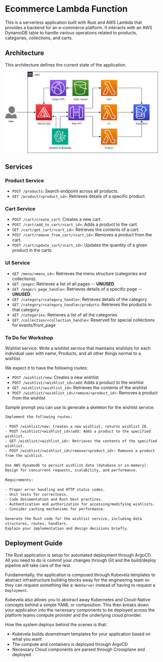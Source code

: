 # Ecommerce Lambda Function

This is a serverless application built with Rust and AWS Lambda that provides a backend for an e-commerce platform. 
It interacts with an AWS DynamoDB table to handle various operations related to products, categories, collections, 
and carts.

## Architecture 

This architecture defines the current state of the application.

![sls-shopping-cart.svg](./assets/imgs/sls-shopping-cart.svg)

## Services

### Product Service

- `POST /products`: Search endpoint across all products.
- `GET /product/<product_id>`: Retrieves details of a specific product.

### Cart Service

- `POST /cart/create_cart`: Creates a new cart.
- `POST /cart/add_to_cart/<cart_id>`: Adds a product to the cart.
- `GET /cart/get_cart/<cart_id>`: Retrieves the contents of a cart.
- `POST /cart/remove_from_cart/<cart_id>`: Removes a product from the cart.
- `POST /cart/update_cart/<cart_id>`: Updates the quantity of a given product in the carts 

### UI Service

- `GET /menu/<menu_id>`: Retrieves the menu structure (categories and collections).
- `GET /pages`: Retrieves a list of all pages -- **UNUSED**.
- `GET /page/<_page_handle>`: Retrieves details of a specific page -- **UNUSED**.
- `GET /category/<category_handle>`: Retrieves details of the category
- `GET /category/<category_handle>/products`: Retrieves the products in that category
- `GET /categories`: Retrieves a list of all the categories
- `GET /collection/<collection_handle>`: Reserved for special collections for events/front_page

### To Do for Workshop
Wishlist service: Write a wishlist service that maintains wishlists for each individual user with name, Products, and
all other things normal to a wishlist.

We expect it to have the following routes:
- `POST /wishlist/new`: Creates a new wishlist
- `POST /wishlist/<wishlist_id>/add`: Adds a product to the wishlist
- `GET /wishlist/<wishlist_id>`: Retrieves the contents of the wishlist
- `POST /wishlist/<wishlist_id>/remove/<product_id>`: Removes a product from the wishlist

Sample prompt you can use to generate a skeleton for the wishlist service:
```
Implement the following routes:

- POST /wishlist/new: Creates a new wishlist, returns wishlist ID.
- POST /wishlist/<wishlist_id>/add: Adds a product to the specified wishlist.
- GET /wishlist/<wishlist_id>: Retrieves the contents of the specified wishlist.
- POST /wishlist/<wishlist_id>/remove/<product_id>: Removes a product from the wishlist.

Use AWS dynamodb to persist wishlist data (database or in-memory). Design for concurrent requests, scalability, and performance.

Requirements:

- Proper error handling and HTTP status codes.
- Unit tests for correctness.
- Code documentation and Rust best practices.
- Authentication and authorization for accessing/modifying wishlists.
- Consider caching mechanisms for performance.

Generate the Rust code for the wishlist service, including data structures, routes, handlers. 
Explain your implementation and design decisions briefly.
```

## Deployment Guide

The Rust application is setup for automated deployment through ArgoCD. All you need to do is commit your changes through
Git and the build/deploy pipeline will take care of the rest.

Fundamentally, the application is composed through Kubevela templates to abstract infrastructure building blocks away
for the engineering team so they can request something like a: `WebServer` instead of having to request a `Deployment`.

Kubevela also allows you to abstract away Kubernetes and Cloud-Native concepts behind a simple YAML or composition. This
then breaks down your application into the necessary components to be deployed across the platform teams compute provider
and the underlying cloud provider.

How the system deploys behind the scenes is that:
* Kubevela builds downstream templates for your application based on what you want
* The compute and containers is deployed through ArgoCD
* Necessary Cloud components are parsed through Crossplane and deployed
